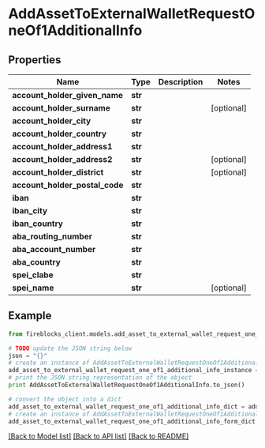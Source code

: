 # AddAssetToExternalWalletRequestOneOf1AdditionalInfo


## Properties

Name | Type | Description | Notes
------------ | ------------- | ------------- | -------------
**account_holder_given_name** | **str** |  | 
**account_holder_surname** | **str** |  | [optional] 
**account_holder_city** | **str** |  | 
**account_holder_country** | **str** |  | 
**account_holder_address1** | **str** |  | 
**account_holder_address2** | **str** |  | [optional] 
**account_holder_district** | **str** |  | [optional] 
**account_holder_postal_code** | **str** |  | 
**iban** | **str** |  | 
**iban_city** | **str** |  | 
**iban_country** | **str** |  | 
**aba_routing_number** | **str** |  | 
**aba_account_number** | **str** |  | 
**aba_country** | **str** |  | 
**spei_clabe** | **str** |  | 
**spei_name** | **str** |  | [optional] 

## Example

```python
from fireblocks_client.models.add_asset_to_external_wallet_request_one_of1_additional_info import AddAssetToExternalWalletRequestOneOf1AdditionalInfo

# TODO update the JSON string below
json = "{}"
# create an instance of AddAssetToExternalWalletRequestOneOf1AdditionalInfo from a JSON string
add_asset_to_external_wallet_request_one_of1_additional_info_instance = AddAssetToExternalWalletRequestOneOf1AdditionalInfo.from_json(json)
# print the JSON string representation of the object
print AddAssetToExternalWalletRequestOneOf1AdditionalInfo.to_json()

# convert the object into a dict
add_asset_to_external_wallet_request_one_of1_additional_info_dict = add_asset_to_external_wallet_request_one_of1_additional_info_instance.to_dict()
# create an instance of AddAssetToExternalWalletRequestOneOf1AdditionalInfo from a dict
add_asset_to_external_wallet_request_one_of1_additional_info_form_dict = add_asset_to_external_wallet_request_one_of1_additional_info.from_dict(add_asset_to_external_wallet_request_one_of1_additional_info_dict)
```
[[Back to Model list]](../README.md#documentation-for-models) [[Back to API list]](../README.md#documentation-for-api-endpoints) [[Back to README]](../README.md)


